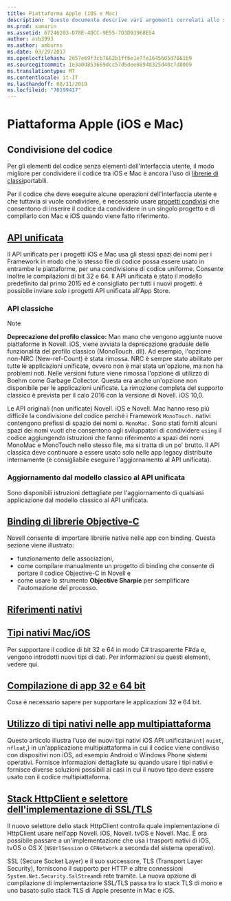 ```yaml
---
title: Piattaforma Apple (iOS e Mac)
description: 'Questo documento descrive vari argomenti correlati allo sviluppo di Novell. iOS e Novell. Mac: condivisione del codice, API unificata, binding di librerie Objective-C, riferimenti nativi, tipi nativi e altro ancora.'
ms.prod: xamarin
ms.assetid: 67246203-D78E-4DCC-9E55-7D3D93968E54
author: asb3993
ms.author: amburns
ms.date: 03/29/2017
ms.openlocfilehash: 2d57e69f3cb7662b1ff6e1e7fe1645605d7861b9
ms.sourcegitcommit: 1e3a0d853669dcc57d5dee0894d325d40c7d8009
ms.translationtype: MT
ms.contentlocale: it-IT
ms.lasthandoff: 08/31/2019
ms.locfileid: "70199417"
---
```

# <a name="apple-platform-ios-and-mac"></a>Piattaforma Apple (iOS e Mac)

## <a name="code-sharing"></a>Condivisione del codice

Per gli elementi del codice senza elementi dell'interfaccia utente, il modo migliore per condividere il codice tra iOS e Mac è ancora l'uso di [librerie di classi](~/cross-platform/app-fundamentals/pcl.md)portabili.

Per il codice che deve eseguire alcune operazioni dell'interfaccia utente e che tuttavia si vuole condividere, è necessario usare [progetti condivisi](~/cross-platform/app-fundamentals/shared-projects.md) che consentono di inserire il codice da condividere in un singolo progetto e di compilarlo con Mac e iOS quando viene fatto riferimento.

## <a name="unified-apiunifiedindexmd"></a>[API unificata](unified/index.md)

Il API unificata per i progetti iOS e Mac usa gli stessi spazi dei nomi per i Framework in modo che lo stesso file di codice possa essere usato in entrambe le piattaforme, per una condivisione di codice uniforme. Consente inoltre le compilazioni di bit 32 e 64. Il API unificata è stato il modello predefinito dal primo 2015 ed è consigliato per tutti i nuovi progetti. è possibile inviare *solo* i progetti API unificata all'App Store.

### <a name="classic-apis"></a>API classiche

> [!NOTE]
> **Deprecazione del profilo classico:** Man mano che vengono aggiunte nuove piattaforme in Novell. iOS, viene avviata la deprecazione graduale delle funzionalità del profilo classico (MonoTouch. dll). Ad esempio, l'opzione non-NRC (New-ref-Count) è stata rimossa. NRC è sempre stato abilitato per tutte le applicazioni unificate, ovvero non è mai stata un'opzione, ma non ha problemi noti. Nelle versioni future viene rimossa l'opzione di utilizzo di Boehm come Garbage Collector. Questa era anche un'opzione non disponibile per le applicazioni unificate. La rimozione completa del supporto classico è prevista per il calo 2016 con la versione di Novell. iOS 10,0.

Le API originali (non unificate) Novell. iOS e Novell. Mac hanno reso più difficile la condivisione del codice perché i Framework `MonoTouch.` nativi contengono prefissi di spazio dei nomi o. `MonoMac.`  Sono stati forniti alcuni spazi dei nomi vuoti che consentono agli sviluppatori di condividere `using` il codice aggiungendo istruzioni che fanno riferimento a spazi dei nomi MonoMac e MonoTouch nello stesso file, ma si tratta di un po' brutto. Il API classica deve continuare a essere usato solo nelle app legacy distribuite internamente (è consigliabile eseguire l'aggiornamento al API unificata).


### <a name="updating-from-classic-to-the-unified-api"></a>Aggiornamento dal modello classico al API unificata

Sono disponibili istruzioni dettagliate per l'aggiornamento di qualsiasi applicazione dal modello classico al API unificata.

## <a name="binding-objective-c-librariesbindingindexmd"></a>[Binding di librerie Objective-C](binding/index.md)

Novell consente di importare librerie native nelle app con binding. Questa sezione viene illustrato:

- funzionamento delle associazioni,
- come compilare manualmente un progetto di binding che consente di portare il codice Objective-C in Novell e
- come usare lo strumento **Objective Sharpie** per semplificare l'automazione del processo.

## <a name="native-referencesnative-referencesmd"></a>[Riferimenti nativi](native-references.md)

## <a name="macios-native-typesnativetypesmd"></a>[Tipi nativi Mac/iOS](nativetypes.md)

Per supportare il codice di bit 32 e 64 in modo C# trasparente F#da e, vengono introdotti nuovi tipi di dati.   Per informazioni su questi elementi, vedere qui.

## <a name="building-32-and-64-bit-apps32-and-64indexmd"></a>[Compilazione di app 32 e 64 bit](32-and-64/index.md)

Cosa è necessario sapere per supportare le applicazioni 32 e 64 bit.

## <a name="working-with-native-types-in-cross-platform-appsnative-types-cross-platformmd"></a>[Utilizzo di tipi nativi nelle app multipiattaforma](native-types-cross-platform.md)

Questo articolo illustra l'uso dei nuovi tipi nativi iOS API unificata`nint`( `nuint`, `nfloat`,) in un'applicazione multipiattaforma in cui il codice viene condiviso con dispositivi non iOS, ad esempio Android o Windows Phone sistemi operativi.
Fornisce informazioni dettagliate su quando usare i tipi nativi e fornisce diverse soluzioni possibili ai casi in cui il nuovo tipo deve essere usato con il codice multipiattaforma.

## <a name="httpclient-stack-and-ssltls-implementation-selectorhttp-stackmd"></a>[Stack HttpClient e selettore dell'implementazione di SSL/TLS](http-stack.md)

Il nuovo selettore dello stack HttpClient controlla quale implementazione di HttpClient usare nell'app Novell. iOS, Novell. tvOS e Novell. Mac. È ora possibile passare a un'implementazione che usa i trasporti nativi di iOS, tvOS o OS X (`NSUrlSession` o `CFNetwork` a seconda del sistema operativo).

SSL (Secure Socket Layer) e il suo successore, TLS (Transport Layer Security), forniscono il supporto per HTTP e altre connessioni `System.Net.Security.SslStream`di rete tramite. La nuova opzione di compilazione di implementazione SSL/TLS passa tra lo stack TLS di mono e uno basato sullo stack TLS di Apple presente in Mac e iOS.
